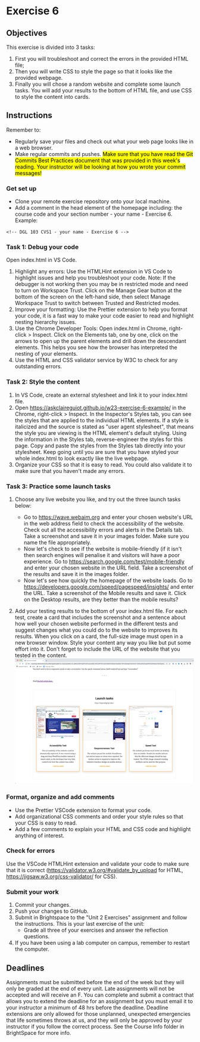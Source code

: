 # Exercise 6

## Objectives
This exercise is divided into 3 tasks: 
1. First you will troubleshoot and correct the errors in the provided HTML file;
2. Then you will write CSS to style the page so that it looks like the provided webpage. 
3. Finally you will chose a random website and complete some launch tasks. You will add your results to the bottom of HTML file, and use CSS to style the content into cards.


## Instructions
Remember to:
* Regularly save your files and check out what your web page looks like in a web browser.
* Make regular commits and pushes. <mark>Make sure that you have read the Git Commits Best Practices document that was provided in this week's reading. Your instructor will be looking at how you wrote your commit messages!</mark>
### Get set up
* Clone your remote exercise repository onto your local machine.
* Add a comment in the head element of the homepage including: the course code and your section number - your name - Exercise 6. Example:
```
<!-- DGL 103 CVS1 - your name - Exercise 6 -->
```
### Task 1: Debug your code
Open index.html in VS Code.
1. Highlight any errors: Use the HTMLHint extension in VS Code to highlight issues and help you troubleshoot your code. Note: If the debugger is not working then you may be in restricted mode and need to turn on Workspace Trust. Click on the Manage Gear button at the bottom of the screen on the left-hand side, then select Manage Workspace Trust to switch between Trusted and Restricted modes.
2. Improve your formatting: Use the Prettier extension to help you format your code, it is a fast way to make your code easier to read and highlight nesting hierarchy issues.
3. Use the Chrome Developer Tools: Open index.html in Chrome, right-click > Inspect.
Click on the Elements tab, one by one, click on the arrows to open up the parent elements and drill down the descendant elements. This helps you see how the browser has interpreted the nesting of your elements.
4. Use the HTML and CSS validator service by W3C to check for any outstanding errors.

### Task 2: Style the content
1. In VS Code, create an external stylesheet and link it to your index.html file.
2. Open https://askclaireguiot.github.io/w23-exercise-6-example/ in the Chrome, right-click > Inspect. In the Inspector's Styles tab, you can see the styles that are applied to the individual HTML elements. If a style is italicized and the source is stated as "user agent stylesheet", that means the style you are viewing is the HTML element's default styling. 
Using the information in the Styles tab, reverse-engineer the styles for this page. Copy and paste the styles from the Styles tab directly into your stylesheet. Keep going until you are sure that you have styled your whole index.html to look exactly like the live webpage.
2. Organize your CSS so that it is easy to read. You could also validate it to make sure that you haven't made any errors.

### Task 3: Practice some launch tasks
1. Choose any live website you like, and try out the three launch tasks below:
    * Go to https://wave.webaim.org and enter your chosen website's URL in the web address field to check the accessibility of the website. Check out all the accessibility errors and alerts in the Details tab. Take a screenshot and save it in your images folder. Make sure you name the file appropriately. 
    * Now let's check to see if the website is mobile-friendly (if it isn't then search engines will penalise it and visitors will have a poor experience. Go to https://search.google.com/test/mobile-friendly and enter your chosen website in the URL field. Take a screenshot of the results and save it in the images folder.
    * Now let's see how quickly the homepage of the website loads. Go to https://developers.google.com/speed/pagespeed/insights/ and enter the URL. Take a screenshot of the Mobile results and save it. Click on the Desktop results, are they better than the mobile results?
  
2. Add your testing results to the bottom of your index.html file. For each test, create a card that includes the screenshot and a sentence about how well your chosen website performed in the different tests and suggest changes what you could do to the website to improves its results. When you click on a card, the full-size image must open in a new browser window. Style your content any way you like but put some effort into it. Don't forget to include the URL of the website that you tested in the content.
![Image of sample webpage](images/task3-example.png)

### Format, organize and add comments 
* Use the Prettier VSCode extension to format your code.
* Add organizational CSS comments and order your style rules so that your CSS is easy to read.
* Add a few comments to explain your HTML and CSS code and highlight anything of interest.

### Check for errors
Use the VSCode HTMLHint extension and validate your code to make sure that it is correct (https://validator.w3.org/#validate_by_upload for HTML, https://jigsaw.w3.org/css-validator/ for CSS).

### Submit your work
1. Commit your changes.
2. Push your changes to GitHub.
3. Submit in Brightspace to the "Unit 2 Exercises" assignment and follow the instructions. This is your last exercise of the unit:
    * Grade all three of your exercises and answer the reflection questions.
4. If you have been using a lab computer on campus, remember to restart the computer.

## Deadlines
Assignments must be submitted before the end of the week but they will only be graded at the end of every unit. Late assignments will not be accepted and will receive an F. You can complete and submit a contract that allows you to extend the deadline for an assignment but you must email it to your instructor a minimum of 48 hrs before the deadline. Deadline extensions are only allowed for those unplanned, unexpected emergencies that life sometimes throws at us, and they will only be approved by your instructor if you follow the correct process. See the Course Info folder in BrightSpace for more info.